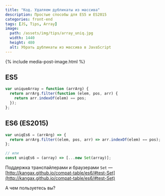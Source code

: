 ```yaml
---
title: "Код. Удаляем дубликаты из массива"
description: Простые способы для ES5 и ES2015
categories: front-end
tags: [JS, Tips, Array]
image:
  path: /assets/img/tips/array_uniq.jpg
  width: 1440
  height: 480
  alt: Убрать дубликаты из массива в JavaScript
---
```


{% include media-post-image.html %}

## ES5

```js
var uniqueArray = function (arrArg) {
  return arrArg.filter(function (elem, pos, arr) {
    return arr.indexOf(elem) == pos;
  });
};
```

## ES6 (ES2015)

```js
var uniqEs6 = (arrArg) => {
  return arrArg.filter((elem, pos, arr) => arr.indexOf(elem) == pos);
};

// или
const uniqEs6 = (array) => [...new Set(array)];
```

Поддержка транспайлерами и браузерами `Set` — [http://kangax.github.io/compat-table/es6/#test-Set](http://kangax.github.io/compat-table/es6/#test-Set)

А чем пользуетесь вы?
